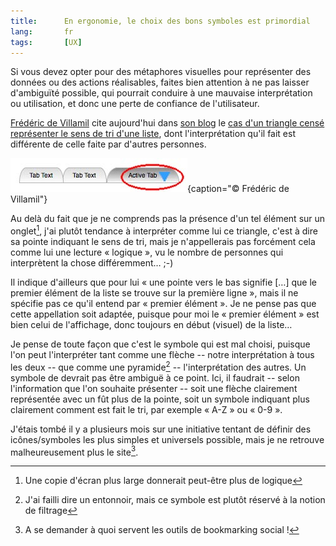 ```yaml
---
title:      En ergonomie, le choix des bons symboles est primordial
lang:       fr
tags:       [UX]
---
```


Si vous devez opter pour des métaphores visuelles pour représenter des données ou des actions réalisables, faites bien attention à ne pas laisser d'ambiguïté possible, qui pourrait conduire à une mauvaise interprétation ou utilisation, et donc une perte de confiance de l'utilisateur.

[Frédéric de Villamil](http://t37.net/pages/colophon) cite aujourd'hui dans [son blog](http://t37.net/) le [cas d'un triangle censé représenter le sens de tri d'une liste](http://t37.net/entre-logique-et-symbolique-ces-fleches-de-tri-qui-veulent-tout-dire), dont l'interprétation qu'il fait est différente de celle faite par d'autres personnes.

![](villamil-fleche_tri.jpg){caption="© Frédéric de Villamil"}


Au delà du fait que je ne comprends pas la présence d'un tel élément sur un onglet[^1], j'ai plutôt tendance à interpréter comme lui ce triangle, c'est à dire sa pointe indiquant le sens de tri, mais je n'appellerais pas forcément cela comme lui une lecture « logique », vu le nombre de personnes qui interprètent la chose différemment… ;-)

Il indique d'ailleurs que pour lui « une pointe vers le bas signifie […] que le premier élément de la liste se trouve sur la première ligne », mais il ne spécifie pas ce qu'il entend par « premier élément ». Je ne pense pas que cette appellation soit adaptée, puisque pour moi le « premier élément » est bien celui de l'affichage, donc toujours en début (visuel) de la liste…

Je pense de toute façon que c'est le symbole qui est mal choisi, puisque l'on peut l'interpréter tant comme une flèche -- notre interprétation à tous les deux -- que comme une pyramide[^2]  -- l'interprétation des autres. Un symbole de devrait pas être ambiguë à ce point. Ici, il faudrait -- selon l'information que l'on souhaite présenter -- soit une flèche clairement représentée avec un fût plus de la pointe, soit un symbole indiquant plus clairement comment est fait le tri, par exemple « A-Z » ou « 0-9 ».

J'étais tombé il y a plusieurs mois sur une initiative tentant de définir des icônes/symboles les plus simples et universels possible, mais je ne retrouve malheureusement plus le site[^3].


[^1]: Une copie d'écran plus large donnerait peut-être plus de logique

[^2]: J'ai failli dire un entonnoir, mais ce symbole est plutôt réservé à la notion de filtrage

[^3]: A se demander à quoi servent les outils de bookmarking social !
